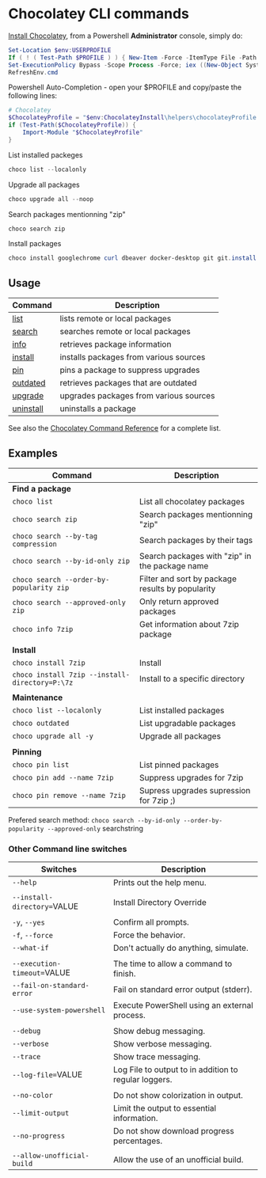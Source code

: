 # Chocolatey CLI commands

[Install Chocolatey](https://chocolatey.org/install), from a Powershell **Administrator** console, simply do:

```ps1
Set-Location $env:USERPROFILE
If ( ! ( Test-Path $PROFILE ) ) { New-Item -Force -ItemType File -Path $PROFILE; Add-Content -Path $PROFILE -Encoding UTF8 -Value "# Powershell Profile"; }
Set-ExecutionPolicy Bypass -Scope Process -Force; iex ((New-Object System.Net.WebClient).DownloadString('https://chocolatey.org/install.ps1'))
RefreshEnv.cmd
```

Powershell Auto-Completion - open your $PROFILE and copy/paste the following lines:

```ps1
# Chocolatey
$ChocolateyProfile = "$env:ChocolateyInstall\helpers\chocolateyProfile.psm1"
if (Test-Path($ChocolateyProfile)) {
	Import-Module "$ChocolateyProfile"
}
```

List installed packeges

```ps1
choco list --localonly
```

Upgrade all packages

```ps1
choco upgrade all --noop
```

Search packages mentionning "zip"

```ps1
choco search zip
```

Install packages

```ps1
choco install googlechrome curl dbeaver docker-desktop git git.install autohotkey autohotkey.install golang hugo make mRemoteNG nmap nvm podman-cli python starship vlc wireguard eartrumpet hugo-extended repoz virtualbox vagrant jre8 7zip.install vscode
```

## Usage

| Command                                                     | Description                            |
| ----------------------------------------------------------- | -------------------------------------- |
| [list](https://chocolatey.org/docs/commands-list)           | lists remote or local packages         |
| [search](https://chocolatey.org/docs/commands-search)       | searches remote or local packages      |
| [info](https://chocolatey.org/docs/commands-info)           | retrieves package information          |
| [install](https://chocolatey.org/docs/commands-install)     | installs packages from various sources |
| [pin](https://chocolatey.org/docs/commands-pin)             | pins a package to suppress upgrades    |
| [outdated](https://chocolatey.org/docs/commands-outdated)   | retrieves packages that are outdated   |
| [upgrade](https://chocolatey.org/docs/commands-upgrade)     | upgrades packages from various sources |
| [uninstall](https://chocolatey.org/docs/commands-uninstall) | uninstalls a package                   |

See also the [Chocolatey Command Reference](https://chocolatey.org/docs/commands-reference) for a complete list.

## Examples

| Command                                        | Description                                      |
| ---------------------------------------------- | ------------------------------------------------ |
| **Find a package**                             |                                                  |
| `choco list`                                   | List all chocolatey packages                     |
| `choco search zip`                             | Search packages mentionning "zip"                |
| `choco search --by-tag compression`            | Search packages by their tags                    |
| `choco search --by-id-only zip`                | Search packages with "zip" in the package name   |
| `choco search --order-by-popularity zip`       | Filter and sort by package results by popularity |
| `choco search --approved-only zip`             | Only return approved packages                    |
| `choco info 7zip`                              | Get information about 7zip package               |
|                                                |                                                  |
| **Install**                                    |                                                  |
| `choco install 7zip`                           | Install                                          |
| `choco install 7zip --install-directory=P:\7z` | Install to a specific directory                  |
|                                                |                                                  |
| **Maintenance**                                |                                                  |
| `choco list --localonly`                       | List installed packages                          |
| `choco outdated`                               | List upgradable packages                         |
| `choco upgrade all -y`                         | Upgrade all packages                             |
|                                                |                                                  |
| **Pinning**                                    |                                                  |
| `choco pin list`                               | List pinned packages                             |
| `choco pin add --name 7zip`                    | Suppress upgrades for 7zip                       |
| `choco pin remove --name 7zip`                 | Supress upgrades supression for 7zip ;)          |

Prefered search method: `choco search --by-id-only --order-by-popularity --approved-only` searchstring

### Other Command line switches

| Switches                    | Description                                           |
| --------------------------- | ----------------------------------------------------- |
| `--help`                    | Prints out the help menu.                             |
|                             |                                                       |
| `--install-directory=`VALUE | Install Directory Override                            |
|                             |                                                       |
| `-y`, `--yes`               | Confirm all prompts.                                  |
| `-f`, `--force`             | Force the behavior.                                   |
| `--what-if`                 | Don't actually do anything, simulate.                 |
|                             |                                                       |
| `--execution-timeout=`VALUE | The time to allow a command to finish.                |
| `--fail-on-standard-error`  | Fail on standard error output (stderr).               |
| `--use-system-powershell`   | Execute PowerShell using an external process.         |
|                             |                                                       |
| `--debug`                   | Show debug messaging.                                 |
| `--verbose`                 | Show verbose messaging.                               |
| `--trace`                   | Show trace messaging.                                 |
| `--log-file=`VALUE          | Log File to output to in addition to regular loggers. |
|                             |                                                       |
| `--no-color`                | Do not show colorization in output.                   |
| `--limit-output`            | Limit the output to essential information.            |
| `--no-progress`             | Do not show download progress percentages.            |
|                             |                                                       |
| `--allow-unofficial-build`  | Allow the use of an unofficial build.                 |
